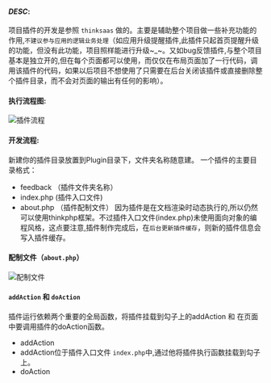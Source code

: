 #### *DESC*:
项目插件的开发是参照 `thinksaas` 做的。主要是辅助整个项目做一些补充功能的作用,`不建议参与应用的逻辑业务处理`（如应用升级提醒插件,此插件只起首页提醒升级的功能，但没有此功能，项目照样能进行升级~_~。又如bug反馈插件,与整个项目基本是独立开的,但在每个页面都可以使用，而仅仅在布局页面加了一行代码，调用该插件的代码，如果以后项目不想使用了只需要在后台关闭该插件或直接删除整个插件目录，而不会对页面的输出有任何的影响）。

#### 执行流程图:
![插件流程](http://192.168.1.240/uploads/ranmufei/apps/13977a40d6/QQ%E6%88%AA%E5%9B%BE20141201175754.png)

#### 开发流程:
新建你的插件目录放置到Plugin目录下，文件夹名称随意建。
一个插件的主要目录格式：
- feedback （插件文件夹名称）
 - index.php (插件入口文件)
 - about.php （插件配制文件）
因为插件是在文档渲染时动态执行的,所以仍然可以使用thinkphp框架。不过插件入口文件(index.php)未使用面向对象的编程风格，这点要注意,插件制作完成后，在`后台更新插件缓存`，则新的插件信息会写入插件缓存。

#### 配制文件（`about.php`）
![配制文件](http://192.168.1.240/uploads/ranmufei/apps/a3f97fc2e1/QQ%E6%88%AA%E5%9B%BE20141202151303.png)

#### `addAction` 和 `doAction`
插件运行依赖两个重要的全局函数，将插件挂载到勾子上的addAction 和 在页面中要调用插件的doAction函数。

- addAction
 - addAction位于插件入口文件 `index.php`中,通过他将插件执行函数挂载到勾子上。
- doAction

